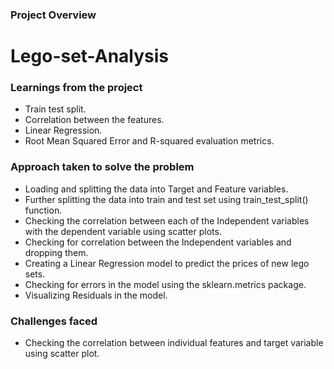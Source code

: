 ### Project Overview

# Lego-set-Analysis

### Learnings from the project

- Train test split.
- Correlation between the features.
- Linear Regression.
- Root Mean Squared Error and R-squared evaluation metrics.

### Approach taken to solve the problem

- Loading and splitting the data into Target and Feature variables.
- Further splitting the data into train and test set using train_test_split() function.
- Checking the correlation between each of the Independent variables with the dependent variable using scatter plots.
- Checking for correlation between the Independent variables and dropping them.
- Creating a Linear Regression model to predict the prices of new lego sets.
- Checking for errors in the model using the sklearn.metrics package.
- Visualizing Residuals in the model.

### Challenges faced

- Checking the correlation between individual features and target variable using scatter plot.